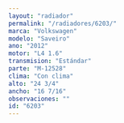 ```yaml
---
layout: "radiador"
permalink: "/radiadores/6203/"
marca: "Volkswagen"
modelo: "Saveiro"
ano: "2012"
motor: "L4 1.6"
transmision: "Estándar"
parte: "M-12528"
clima: "Con clima"
alto: "24 3/4"
ancho: "16 7/16"
observaciones: ""
id: "6203"
---
```


